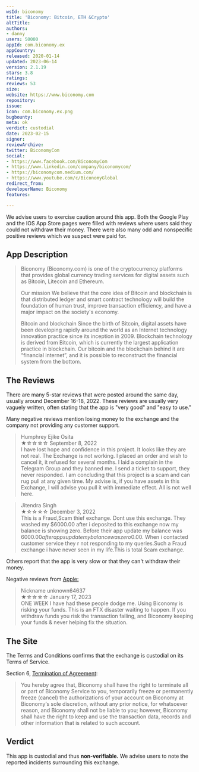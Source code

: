 ```yaml
---
wsId: biconomy
title: 'Biconomy: Bitcoin, ETH &Crypto'
altTitle: 
authors:
- danny
users: 50000
appId: com.biconomy.ex
appCountry: 
released: 2020-01-14
updated: 2023-06-14
version: 2.1.19
stars: 3.8
ratings: 
reviews: 53
size: 
website: https://www.biconomy.com
repository: 
issue: 
icon: com.biconomy.ex.png
bugbounty: 
meta: ok
verdict: custodial
date: 2023-02-15
signer: 
reviewArchive: 
twitter: BiconomyCom
social:
- https://www.facebook.com/BiconomyCom
- https://www.linkedin.com/company/biconomycom/
- https://biconomycom.medium.com/
- https://www.youtube.com/c/BiconomyGlobal
redirect_from: 
developerName: Biconomy
features: 

---
```


<div class="alertBox"><div>
We advise users to exercise caution around this app. Both the Google Play and the IOS App Store pages were filled with
 reviews where users said they could not withdraw their money. There were also many odd and nonspecific positive reviews which we suspect were paid for.
</div> </div>

## App Description

> Biconomy (Biconomy.com) is one of the cryptocurrency platforms that provides global currency trading services for digital assets such as Bitcoin, Litecoin and Ethereum.
>
> Our mission
We believe that the core idea of Bitcoin and blockchain is that distributed ledger and smart contract technology will build the foundation of human trust, improve transaction efficiency, and have a major impact on the society's economy.
>
> Bitcoin and blockchain
Since the birth of Bitcoin, digital assets have been developing rapidly around the world as an Internet technology innovation practice since its inception in 2009. Blockchain technology is derived from Bitcoin, which is currently the largest application practice in blockchain. Our bitcoin and the blockchain behind it are “financial internet”, and it is possible to reconstruct the financial system from the bottom.

## The Reviews

There are many 5-star reviews that were posted around the same day, usually around December 16-18, 2022. These reviews are usually very vaguely written, often stating that the app is "very good" and "easy to use."

Many negative reviews mention losing money to the exchange and the company not providing any customer support.


> Humphrey Ejike Osita<br>
  ★☆☆☆☆ September 8, 2022 <br>
      I have lost hope and confidence in this project. It looks like they are not real. The Exchange is not working. I placed an order and wish to cancel it, it refused for several months. I laid a complain in the Telegram Group and they banned me. I send a ticket to support, they never responded. I am concluding that this project is a scam and can rug pull at any given time. My advise is, if you have assets in this Exchange, I will advise you pull it with immediate effect. All is not well here.


> Jitendra Singh<br>
  ★☆☆☆☆ December 3, 2022 <br>
       This is a Fraud,Scam thief exchange. Dont use this exchange. They washed my $6000.00 after i deposited to this exchange now my balance is showing zero. Before their app update my balance was $6000.00 after apps update my balance was zero$0.00. When i contacted customer service they r not responding to my queries.Such a Fraud exchange i have never seen in my life.This is total Scam exchange.
       
Others report that the app is very slow or that they can't withdraw their money.

Negative reviews from [Apple:](https://apps.apple.com/us/app/1486151349?see-all=reviews)

> Nickname unknown64637<br>
  ★☆☆☆☆ January 17, 2023 <br>
      ONE WEEK I have had these people dodge me.
      Using Biconomy is risking your funds. This is an FTX disaster waiting to happen. If you withdraw funds you risk the transaction failing, and Biconomy keeping your funds & never helping fix the situation.


## The Site

The Terms and Conditions confirms that the exchange is custodial on its Terms of Service. 

Section 6, [Termination of Agreement](https://biconomy.zendesk.com/hc/en-us/articles/360036401031-Terms-of-service):

> You hereby agree that, Biconomy shall have the right to terminate all or part of Biconomy Service to you, temporarily freeze or permanently freeze (cancel) the authorizations of your account on Biconomy at Biconomy‘s sole discretion, without any prior notice, for whatsoever reason, and Biconomy shall not be liable to you; however, Biconomy shall have the right to keep and use the transaction data, records and other information that is related to such account.

## Verdict

This app is custodial and thus **non-verifiable.** We advise users to note the reported incidents surrounding this exchange.